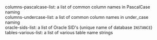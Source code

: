columns-pascalcase-list: a list of common column names in PascalCase naming  
columns-undercase-list: a list of common column names in under_case naming  
oracle-sids-list: a list of Oracle SID's (unique name of database `INSTANCE`)  
tables-various-list: a list of various table name strings  
